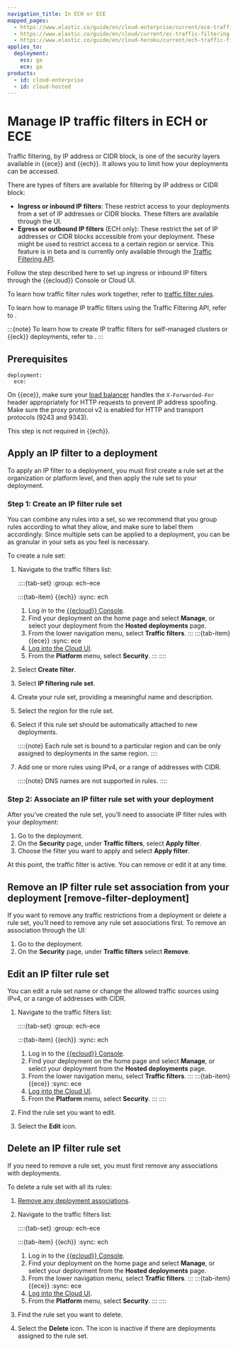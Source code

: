 ```yaml
---
navigation_title: In ECH or ECE
mapped_pages:
  - https://www.elastic.co/guide/en/cloud-enterprise/current/ece-traffic-filtering-ip.html
  - https://www.elastic.co/guide/en/cloud/current/ec-traffic-filtering-ip.html
  - https://www.elastic.co/guide/en/cloud-heroku/current/ech-traffic-filtering-ip.html
applies_to:
  deployment:
    ess: ga
    ece: ga
products:
  - id: cloud-enterprise
  - id: cloud-hosted
---
```


# Manage IP traffic filters in ECH or ECE

Traffic filtering, by IP address or CIDR block, is one of the security layers available in {{ece}} and {{ech}}. It allows you to limit how your deployments can be accessed.

There are types of filters are available for filtering by IP address or CIDR block:

* **Ingress or inbound IP filters**: These restrict access to your deployments from a set of IP addresses or CIDR blocks. These filters are available through the UI.
* **Egress or outbound IP filters** (ECH only): These restrict the set of IP addresses or CIDR blocks accessible from your deployment. These might be used to restrict access to a certain region or service. This feature is in beta and is currently only available through the [Traffic Filtering API](/deploy-manage/security/ec-traffic-filtering-through-the-api.md).

Follow the step described here to set up ingress or inbound IP filters through the {{ecloud}} Console or Cloud UI.

To learn how traffic filter rules work together, refer to [traffic filter rules](/deploy-manage/security/traffic-filtering.md#traffic-filter-rules).

To learn how to manage IP traffic filters using the Traffic Filtering API, refer to [](/deploy-manage/security/ec-traffic-filtering-through-the-api.md).

:::{note}
To learn how to create IP traffic filters for self-managed clusters or {{eck}} deployments, refer to [](ip-filtering-basic.md).
:::

## Prerequisites
```{applies_to}
deployment:
  ece:
```

On {{ece}}, make sure your [load balancer](/deploy-manage/deploy/cloud-enterprise/ece-load-balancers.md) handles the `X-Forwarded-For` header appropriately for HTTP requests to prevent IP address spoofing. Make sure the proxy protocol v2 is enabled for HTTP and transport protocols (9243 and 9343).

This step is not required in {{ech}}.

## Apply an IP filter to a deployment

To apply an IP filter to a deployment, you must first create a rule set at the organization or platform level, and then apply the rule set to your deployment.

### Step 1: Create an IP filter rule set

You can combine any rules into a set, so we recommend that you group rules according to what they allow, and make sure to label them accordingly. Since multiple sets can be applied to a deployment, you can be as granular in your sets as you feel is necessary.

To create a rule set:

1. Navigate to the traffic filters list:

    ::::{tab-set}
    :group: ech-ece

    :::{tab-item} {{ech}}
    :sync: ech
    1. Log in to the [{{ecloud}} Console](https://cloud.elastic.co?page=docs&placement=docs-body).
    2. Find your deployment on the home page and select **Manage**, or select your deployment from the **Hosted deployments** page.
    3. From the lower navigation menu, select **Traffic filters**.
    :::
    :::{tab-item} {{ece}}
    :sync: ece
    1. [Log into the Cloud UI](/deploy-manage/deploy/cloud-enterprise/log-into-cloud-ui.md).
    2. From the **Platform** menu, select **Security**.
    :::
    ::::

2. Select **Create filter**.
3. Select **IP filtering rule set**.
4. Create your rule set, providing a meaningful name and description.
5. Select the region for the rule set.
6. Select if this rule set should be automatically attached to new deployments.

    ::::{note}
    Each rule set is bound to a particular region and can be only assigned to deployments in the same region.
    ::::

7.  Add one or more rules using IPv4, or a range of addresses with CIDR.

    ::::{note}
    DNS names are not supported in rules.
    ::::

### Step 2: Associate an IP filter rule set with your deployment

After you’ve created the rule set, you’ll need to associate IP filter rules with your deployment:

1. Go to the deployment.
2. On the **Security** page, under **Traffic filters**, select **Apply filter**.
3. Choose the filter you want to apply and select **Apply filter**.

At this point, the traffic filter is active. You can remove or edit it at any time.

## Remove an IP filter rule set association from your deployment [remove-filter-deployment]

If you want to remove any traffic restrictions from a deployment or delete a rule set, you’ll need to remove any rule set associations first. To remove an association through the UI:

1. Go to the deployment.
2. On the **Security** page, under **Traffic filters** select **Remove**.

## Edit an IP filter rule set

You can edit a rule set name or change the allowed traffic sources using IPv4, or a range of addresses with CIDR.

1. Navigate to the traffic filters list:

    ::::{tab-set}
    :group: ech-ece

    :::{tab-item} {{ech}}
    :sync: ech
    1. Log in to the [{{ecloud}} Console](https://cloud.elastic.co?page=docs&placement=docs-body).
    2. Find your deployment on the home page and select **Manage**, or select your deployment from the **Hosted deployments** page.
    3. From the lower navigation menu, select **Traffic filters**.
    :::
    :::{tab-item} {{ece}}
    :sync: ece
    1. [Log into the Cloud UI](/deploy-manage/deploy/cloud-enterprise/log-into-cloud-ui.md).
    2. From the **Platform** menu, select **Security**.
    :::
    ::::

2. Find the rule set you want to edit.
5. Select the **Edit** icon.


## Delete an IP filter rule set

If you need to remove a rule set, you must first remove any associations with deployments.

To delete a rule set with all its rules:

1. [Remove any deployment associations](#remove-filter-deployment).
1. Navigate to the traffic filters list:

    ::::{tab-set}
    :group: ech-ece

    :::{tab-item} {{ech}}
    :sync: ech
    1. Log in to the [{{ecloud}} Console](https://cloud.elastic.co?page=docs&placement=docs-body).
    2. Find your deployment on the home page and select **Manage**, or select your deployment from the **Hosted deployments** page.
    3. From the lower navigation menu, select **Traffic filters**.
    :::
    :::{tab-item} {{ece}}
    :sync: ece
    1. [Log into the Cloud UI](/deploy-manage/deploy/cloud-enterprise/log-into-cloud-ui.md).
    2. From the **Platform** menu, select **Security**.
    :::
    ::::

3. Find the rule set you want to delete.
4. Select the **Delete** icon. The icon is inactive if there are deployments assigned to the rule set.